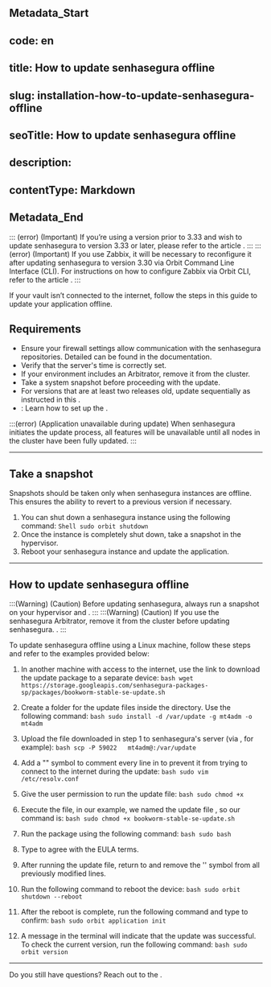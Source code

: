 ## Metadata_Start 
## code: en
## title: How to update senhasegura offline 
## slug: installation-how-to-update-senhasegura-offline 
## seoTitle: How to update senhasegura offline 
## description:  
## contentType: Markdown 
## Metadata_End
::: (error) (Important)
If you’re using a version prior to 3.33 and wish to update senhasegura to version 3.33 or later, please refer to the article .
:::
::: (error) (Important)
If you use Zabbix, it will be necessary to reconfigure it after updating senhasegura to version 3.30 via Orbit Command Line Interface (CLI). For instructions on how to configure Zabbix via Orbit CLI, refer to the article .
:::

If your vault isn’t connected to the internet, follow the steps in this guide to update your application offline.

## Requirements

*  Ensure your firewall settings allow communication with the senhasegura repositories. Detailed  can be found in the documentation.
*  Verify that the server's time is correctly set.
*  If your environment includes an Arbitrator, remove it from the cluster.
*  Take a system snapshot before proceeding with the update.
*  For versions that are at least two releases old, update sequentially as instructed in this .
* : Learn how to set up the .

:::(error) (Application unavailable during update)
When senhasegura initiates the update process, all features will be unavailable until all nodes in the cluster have been fully updated.
:::

* * *

## Take a snapshot

Snapshots should be taken only when senhasegura instances are offline. This ensures the ability to revert to a previous version if necessary.

1. You can shut down a senhasegura instance using the following command:
    `Shell
    sudo orbit shutdown
    `
2. Once the instance is completely shut down, take a snapshot in the hypervisor. 
3. Reboot your senhasegura instance and update the application.

* * *

## How to update senhasegura offline 
:::(Warning) (Caution)
Before updating senhasegura, always run a snapshot on your hypervisor and .
:::
:::(Warning) (Caution)
If you use the senhasegura Arbitrator, remove it from the cluster before updating senhasegura. .
:::

To update senhasegura offline using a Linux machine, follow these steps and refer to the examples provided below:

1. In another machine with access to the internet, use the link  to download the update package to a separate device:
    `bash
    wget https://storage.googleapis.com/senhasegura-packages-sp/packages/bookworm-stable-se-update.sh
    `
2. Create a folder for the update files inside the  directory.  Use the following command:
    `bash
    sudo install -d /var/update -g mt4adm -o mt4adm
    `
3. Upload the file downloaded in step 1 to senhasegura's server (via , for example):
    `bash
    scp -P 59022   mt4adm@:/var/update
    `
4. Add a "" symbol to comment every line in  to prevent it from trying to connect to the internet during the update:
    `bash
    sudo vim /etc/resolv.conf
    `
5. Give the user permission to run the update file:
    `bash
    sudo chmod +x 
    `
6. Execute the file, in our example, we named the update file , so our command is:
    `bash
    sudo chmod +x bookworm-stable-se-update.sh
    `
7. Run the package using the following command:
    `bash
    sudo bash 
    `
8. Type  to agree with the EULA terms.

9. After running the update file, return to  and remove the '' symbol from all previously modified lines.

10. Run the following command to reboot the device:
    `bash
    sudo orbit shutdown --reboot
    `
11. After the reboot is complete, run the following command and type  to confirm:
    `bash
    sudo orbit application init
    `
12. A message in the terminal will indicate that the update was successful. To check the current version, run the following command:
    `bash
    sudo orbit version
    `

* * *

Do you still have questions? Reach out to the .